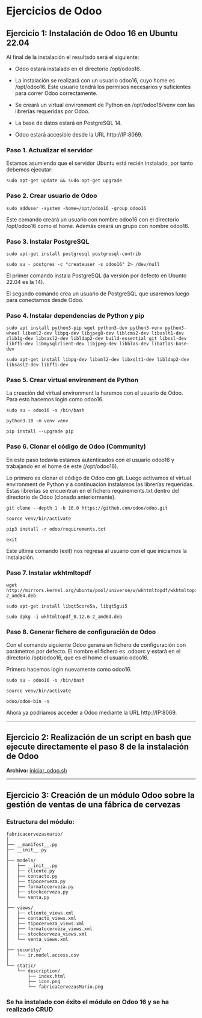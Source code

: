 # Ejercicios de Odoo

## Ejercicio 1: Instalación de Odoo 16 en Ubuntu 22.04

Al final de la instalación el resultado será el siguiente:

* Odoo estará instalado en el directorio /opt/odoo16.

* La instalación se realizará con un usuario odoo16, cuyo home es /opt/odoo16. Este usuario tendrá los permisos necesarios y suficientes para correr Odoo correctamente.

* Se creará un virtual environment de Python en /opt/odoo16/venv con las librerías requeridas por Odoo.

* La base de datos estará en PostgreSQL 14.

* Odoo estará accesible desde la URL http://IP:8069.

### Paso 1. Actualizar el servidor

Estamos asumiendo que el servidor Ubuntu está recién instalado, por tanto debemos ejecutar:

```
sudo apt-get update && sudo apt-get upgrade
```

### Paso 2. Crear usuario de Odoo

```
sudo adduser -system -home=/opt/odoo16 -group odoo16
```

Este comando creará un usuario con nombre odoo16 con el directorio /opt/odoo16 como el home. Además creará un grupo con nombre odoo16.

### Paso 3. Instalar PostgreSQL

```
sudo apt-get install postgresql postgresql-contrib

sudo su - postgres -c "createuser -s odoo16" 2> /dev/null
```

El primer comando instala PostgreSQL (la versión por defecto en Ubunto 22.04 es la 14).

El segundo comando crea un usuario de PostgreSQL que usaremos luego para conectarnos desde Odoo.

### Paso 4. Instalar dependencias de Python y pip

```
sudo apt install python3-pip wget python3-dev python3-venv python3-wheel libxml2-dev libpq-dev libjpeg8-dev liblcms2-dev libxslt1-dev zlib1g-dev libsasl2-dev libldap2-dev build-essential git libssl-dev libffi-dev libmysqlclient-dev libjpeg-dev libblas-dev libatlas-base-dev

sudo apt-get install libpq-dev libxml2-dev libxslt1-dev libldap2-dev libsasl2-dev libffi-dev
```

### Paso 5. Crear virtual environment de Python

La creación del virtual environment la haremos con el usuario de Odoo. Para esto hacemos login como odoo16.

```
sudo su - odoo16 -s /bin/bash

python3.10 -m venv venv

pip install --upgrade pip
```

### Paso 6. Clonar el código de Odoo (Community)

En este paso todavía estamos autenticados con el usuario odoo16 y trabajando en el home de este (/opt/odoo16).

Lo primero es clonar el código de Odoo con git. Luego activamos el virtual environment de Python y a continuación instalamos las librerías requeridas. Estas librerías se encuentran en el fichero requirements.txt dentro del directorio de Odoo (clonado anteriormente).

```
git clone --depth 1 -b 16.0 https://github.com/odoo/odoo.git

source venv/bin/activate

pip3 install -r odoo/requirements.txt

exit
```

Este última comando (exit) nos regresa al usuario con el que iniciamos la instalación.

### Paso 7. Instalar wkhtmltopdf

```
wget http://mirrors.kernel.org/ubuntu/pool/universe/w/wkhtmltopdf/wkhtmltopdf_0.12.6-2_amd64.deb

sudo apt-get install libqt5core5a, libqt5gui5

sudo dpkg -i wkhtmltopdf_0.12.6-2_amd64.deb
```

### Paso 8. Generar fichero de configuración de Odoo

Con el comando siguiente Odoo genera un fichero de configuración con parámetros por defecto. El nombre el fichero es .odoorc y estará en el directorio /opt/odoo16, que es el home el usuario odoo16.

Primero hacemos login nuevamente como odoo16.

```
sudo su - odoo16 -s /bin/bash

source venv/bin/activate

odoo/odoo-bin -s
```

Ahora ya podríamos acceder a Odoo mediante la URL http://IP:8069.

---

## Ejercicio 2: Realización de un script en bash que ejecute directamente el paso 8 de la instalación de Odoo

**Archivo:** [iniciar_odoo.sh](./iniciar_odoo.sh)

---

## Ejercicio 3: Creación de un módulo Odoo sobre la gestión de ventas de una fábrica de cervezas

### Estructura del módulo:

```plaintext
fabricacervezasmario/
│
├── __manifest__.py
├── __init__.py
│
├── models/
│   ├── __init__.py
│   ├── cliente.py
│   ├── contacto.py
│   ├── tipocerveza.py
│   ├── formatocerveza.py
│   ├── stockcerveza.py
│   └── venta.py
│
├── views/
│   ├── cliente_views.xml
│   ├── contacto_views.xml
│   ├── tipocerveza_views.xml
│   ├── formatocerveza_views.xml
│   ├── stockcerveza_views.xml
│   └── venta_views.xml
│
├── security/
│   └── ir.model.access.csv
│
└── static/
    └── description/
        ├── index.html
        ├── icon.png
        └── fabricaCervezasMario.png
```

### Se ha instalado con éxito el módulo en Odoo 16 y se ha realizado CRUD
